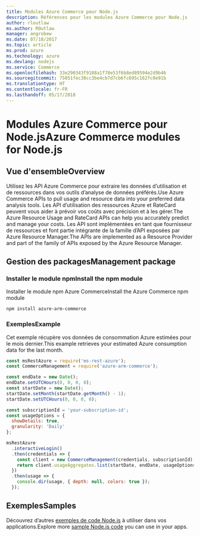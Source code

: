 ```yaml
---
title: Modules Azure Commerce pour Node.js
description: Références pour les modules Azure Commerce pour Node.js
author: rloutlaw
ms.author: ROutlaw
manager: angrobew
ms.date: 07/18/2017
ms.topic: article
ms.prod: azure
ms.technology: azure
ms.devlang: nodejs
ms.service: Commerce
ms.openlocfilehash: 33e290343f9188a1f78e53f6b8ed89594e2d9b46
ms.sourcegitcommit: 75051fec38cc3be4cb7d7cb6fc695c162fc0e91b
ms.translationtype: HT
ms.contentlocale: fr-FR
ms.lasthandoff: 05/17/2018
---
```

# <a name="azure-commerce-modules-for-nodejs"></a><span data-ttu-id="aba3b-103">Modules Azure Commerce pour Node.js</span><span class="sxs-lookup"><span data-stu-id="aba3b-103">Azure Commerce modules for Node.js</span></span>

## <a name="overview"></a><span data-ttu-id="aba3b-104">Vue d'ensemble</span><span class="sxs-lookup"><span data-stu-id="aba3b-104">Overview</span></span>

<span data-ttu-id="aba3b-105">Utilisez les API Azure Commerce pour extraire les données d’utilisation et de ressources dans vos outils d’analyse de données préférés.</span><span class="sxs-lookup"><span data-stu-id="aba3b-105">Use Azure Commerce APIs to pull usage and resource data into your preferred data analysis tools.</span></span> <span data-ttu-id="aba3b-106">Les API d’utilisation des ressources Azure et RateCard peuvent vous aider à prévoir vos coûts avec précision et à les gérer.</span><span class="sxs-lookup"><span data-stu-id="aba3b-106">The Azure Resource Usage and RateCard APIs can help you accurately predict and manage your costs.</span></span> <span data-ttu-id="aba3b-107">Les API sont implémentées en tant que fournisseur de ressources et font partie intégrante de la famille d’API exposées par Azure Resource Manager.</span><span class="sxs-lookup"><span data-stu-id="aba3b-107">The APIs are implemented as a Resource Provider and part of the family of APIs exposed by the Azure Resource Manager.</span></span>

## <a name="management-package"></a><span data-ttu-id="aba3b-108">Gestion des packages</span><span class="sxs-lookup"><span data-stu-id="aba3b-108">Management package</span></span>

### <a name="install-the-npm-module"></a><span data-ttu-id="aba3b-109">Installer le module npm</span><span class="sxs-lookup"><span data-stu-id="aba3b-109">Install the npm module</span></span>

<span data-ttu-id="aba3b-110">Installer le module npm Azure Commerce</span><span class="sxs-lookup"><span data-stu-id="aba3b-110">Install the Azure Commerce npm module</span></span>

```bash
npm install azure-arm-commerce
```

### <a name="example"></a><span data-ttu-id="aba3b-111">Exemples</span><span class="sxs-lookup"><span data-stu-id="aba3b-111">Example</span></span>

<span data-ttu-id="aba3b-112">Cet exemple récupère vos données de consommation Azure estimées pour le mois dernier.</span><span class="sxs-lookup"><span data-stu-id="aba3b-112">This example retrieves your estimated Azure consumption data for the last month.</span></span>

```javascript
const msRestAzure = require('ms-rest-azure');
const CommerceManagement = require('azure-arm-commerce');

const endDate = new Date();
endDate.setUTCHours(0, 0, 0, 0);
const startDate = new Date();
startDate.setMonth(startDate.getMonth() - 1);
startDate.setUTCHours(0, 0, 0, 0);

const subscriptionId = 'your-subscription-id';
const usageOptions = {
  showDetails: true,
  granularity: 'Daily'
};

msRestAzure
  .interactiveLogin()
  .then(credentials => {
    const client = new CommerceManagement(credentials, subscriptionId);
    return client.usageAggregates.list(startDate, endDate, usageOptions);
  })
  .then(usage => {
    console.dir(usage, { depth: null, colors: true });
  });
```

## <a name="samples"></a><span data-ttu-id="aba3b-113">Exemples</span><span class="sxs-lookup"><span data-stu-id="aba3b-113">Samples</span></span>

<span data-ttu-id="aba3b-114">Découvrez d’autres [exemples de code Node.js](https://azure.microsoft.com/resources/samples/?platform=nodejs) à utiliser dans vos applications.</span><span class="sxs-lookup"><span data-stu-id="aba3b-114">Explore more [sample Node.js code](https://azure.microsoft.com/resources/samples/?platform=nodejs) you can use in your apps.</span></span>

